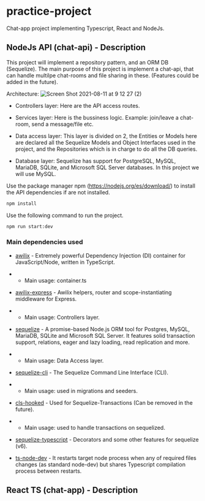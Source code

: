 # practice-project

Chat-app project implementing Typescript, React and NodeJs.

## NodeJs API (chat-api) - Description

This project will implement a repository pattern, and an ORM DB (Sequelize). The main purpose of this project is implement a chat-api, that can handle multilpe chat-rooms and file sharing in these. (Features could be added in the future).

Architecture:
![Screen Shot 2021-08-11 at 9 12 27 (2)](https://user-images.githubusercontent.com/84348769/129049076-52f56243-fa1c-4395-ac05-cb9762bbf1ac.jpg)
- Controllers layer: Here are the API access routes.

- Services layer: Here is the bussiness logic. Example: join/leave a chat-room, send a message/file etc.

- Data access layer: This layer is divided on 2, the Entities or Models here are declared all the Sequelize Models and Object Interfaces used in the project, and the Repositories which is in charge to do all the DB queries.

- Database layer: Sequelize has support for PostgreSQL, MySQL, MariaDB, SQLite, and Microsoft SQL Server databases. In this project we will use MySQL. 

Use the package manager npm (https://nodejs.org/es/download/) to install the API dependencies if are not installed.

```bash
npm install
```

Use the following command to run the project.

```bash
npm run start:dev
```

### Main dependencies used

- [awilix](https://www.npmjs.com/package/awilix) - Extremely powerful Dependency Injection (DI) container for JavaScript/Node, written in TypeScript.
- - Main usage: container.ts

- [awilix-express](https://www.npmjs.com/package/awilix-express) - Awilix helpers, router and scope-instantiating middleware for Express.
- - Main usage: Controllers layer.

- [sequelize](https://www.npmjs.com/package/sequelize) - A promise-based Node.js ORM tool for Postgres, MySQL, MariaDB, SQLite and Microsoft SQL Server. It features solid transaction support, relations, eager and lazy loading, read replication and more.
- - Main usage: Data Access layer.

- [sequelize-cli](https://www.npmjs.com/package/sequelize-cli) - The Sequelize Command Line Interface (CLI).
- - Main usage: used in migrations and seeders.

- [cls-hooked](https://www.npmjs.com/package/cls-hooked) - Used for Sequelize-Transactions (Can be removed in the future).
- - Main usage: used to handle transactions on sequelized.

- [sequelize-typescript](https://www.npmjs.com/package/sequelize-typescript) - Decorators and some other features for sequelize (v6).

- [ts-node-dev](https://www.npmjs.com/package/ts-node-dev) - It restarts target node process when any of required files changes (as standard node-dev) but shares Typescript compilation process between restarts.

## React TS (chat-app) - Description
